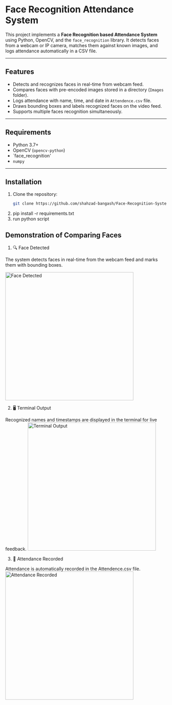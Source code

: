 # Face Recognition Attendance System

This project implements a **Face Recognition based Attendance System** using Python, OpenCV, and the `face_recognition` library. It detects faces from a webcam or IP camera, matches them against known images, and logs attendance automatically in a CSV file.

---

## Features

- Detects and recognizes faces in real-time from webcam feed.
- Compares faces with pre-encoded images stored in a directory (`Images` folder).
- Logs attendance with name, time, and date in `Attendence.csv` file.
- Draws bounding boxes and labels recognized faces on the video feed.
- Supports multiple faces recognition simultaneously.

---

## Requirements

- Python 3.7+
- OpenCV (`opencv-python`)
- `face_recognition'
- `numpy`

---

## Installation

1. Clone the repository:
   ```bash
   git clone https://github.com/shahzad-bangash/Face-Recognition-System

2. pip install -r requirements.txt
3. run python script


## Demonstration of Comparing Faces
1. 🔍 Face Detected

The system detects faces in real-time from the webcam feed and marks them with bounding boxes.

<img src="project_demonstration/image_detected.png" alt="Face Detected" width="400"/>

2. 🖥️ Terminal Output

Recognized names and timestamps are displayed in the terminal for live feedback.
<img src="project_demonstration/terminal_output.png" alt="Terminal Output" width="400"/>

3. 📝 Attendance Recorded

Attendance is automatically recorded in the Attendence.csv file.
<img src="project_demonstration/attendence_recorded.png" alt="Attendance Recorded" width="400"/>
